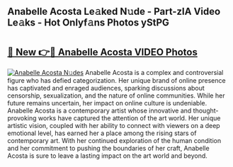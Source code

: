 ## Anabelle Acosta Le𝚊ked N𝚞de - Part-zIA Video Le𝚊ks - Hot Onlyf𝚊ns Photos yStPG

# <h2><a href="http://ac11834.deff.icu/?id=Anabelle+Acosta">🔗 New 👉🔴 Anabelle Acosta VIDEO Photos</a></h2>

[![Anabelle Acosta N𝚞des](https://i.imgur.com/rIISA9y.gif)](http://ac11834.deff.icu/?id=Anabelle+Acosta)
Anabelle Acosta is a complex and controversial figure who has defied categorization. Her unique brand of online presence has captivated and enraged audiences, sparking discussions about censorship, sexualization, and the nature of online communities. While her future remains uncertain, her impact on online culture is undeniable. Anabelle Acosta is a contemporary artist whose innovative and thought-provoking works have captured the attention of the art world. Her unique artistic vision, coupled with her ability to connect with viewers on a deep emotional level, has earned her a place among the rising stars of contemporary art. With her continued exploration of the human condition and her commitment to pushing the boundaries of her craft, Anabelle Acosta is sure to leave a lasting impact on the art world and beyond.
